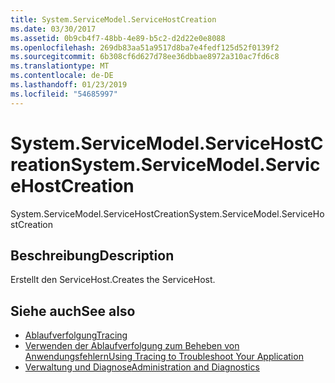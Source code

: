 ```yaml
---
title: System.ServiceModel.ServiceHostCreation
ms.date: 03/30/2017
ms.assetid: 0b9cb4f7-48bb-4e89-b5c2-d2d22e0e8088
ms.openlocfilehash: 269db83aa51a9517d8ba7e4fedf125d52f0139f2
ms.sourcegitcommit: 6b308cf6d627d78ee36dbbae8972a310ac7fd6c8
ms.translationtype: MT
ms.contentlocale: de-DE
ms.lasthandoff: 01/23/2019
ms.locfileid: "54685997"
---
```

# <a name="systemservicemodelservicehostcreation"></a><span data-ttu-id="2dca8-102">System.ServiceModel.ServiceHostCreation</span><span class="sxs-lookup"><span data-stu-id="2dca8-102">System.ServiceModel.ServiceHostCreation</span></span>
<span data-ttu-id="2dca8-103">System.ServiceModel.ServiceHostCreation</span><span class="sxs-lookup"><span data-stu-id="2dca8-103">System.ServiceModel.ServiceHostCreation</span></span>  
  
## <a name="description"></a><span data-ttu-id="2dca8-104">Beschreibung</span><span class="sxs-lookup"><span data-stu-id="2dca8-104">Description</span></span>  
 <span data-ttu-id="2dca8-105">Erstellt den ServiceHost.</span><span class="sxs-lookup"><span data-stu-id="2dca8-105">Creates the ServiceHost.</span></span>  
  
## <a name="see-also"></a><span data-ttu-id="2dca8-106">Siehe auch</span><span class="sxs-lookup"><span data-stu-id="2dca8-106">See also</span></span>
- [<span data-ttu-id="2dca8-107">Ablaufverfolgung</span><span class="sxs-lookup"><span data-stu-id="2dca8-107">Tracing</span></span>](../../../../../docs/framework/wcf/diagnostics/tracing/index.md)
- [<span data-ttu-id="2dca8-108">Verwenden der Ablaufverfolgung zum Beheben von Anwendungsfehlern</span><span class="sxs-lookup"><span data-stu-id="2dca8-108">Using Tracing to Troubleshoot Your Application</span></span>](../../../../../docs/framework/wcf/diagnostics/tracing/using-tracing-to-troubleshoot-your-application.md)
- [<span data-ttu-id="2dca8-109">Verwaltung und Diagnose</span><span class="sxs-lookup"><span data-stu-id="2dca8-109">Administration and Diagnostics</span></span>](../../../../../docs/framework/wcf/diagnostics/index.md)
